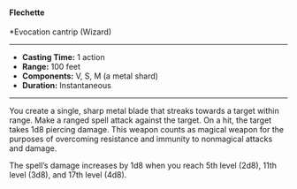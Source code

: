 #### Flechette
*Evocation cantrip (Wizard)
___
- **Casting Time:** 1 action
- **Range:** 100 feet
- **Components:** V, S, M (a metal shard)
- **Duration:** Instantaneous
---
You create a single, sharp metal blade that streaks towards a target within range. Make a ranged spell attack against the target. On a hit, the target takes 1d8 piercing damage. This weapon counts as magical weapon for the purposes of overcoming resistance and immunity to nonmagical attacks and damage.

The spell’s damage increases by 1d8 when you reach 5th level (2d8), 11th level (3d8), and 17th level (4d8).
